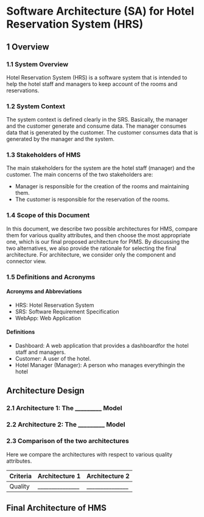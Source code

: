 # Software Architecture (SA) for Hotel Reservation System (HRS)

## 1 Overview

### 1.1 System Overview

Hotel Reservation System (HRS) is a software system that is intended to help the hotel staff and managers to keep account of the rooms and reservations.

### 1.2 System Context

The system context is defined clearly in the SRS. Basically, the manager and the customer generate and consume data. The manager consumes data that is generated by the customer. The customer consumes data that is generated by the manager and the system.

### 1.3 Stakeholders of HMS

The main stakeholders for the system are the hotel staff (manager) and the customer. The main concerns of the two stakeholders are:

- Manager is responsible for the creation of the rooms and maintaining them.
- The customer is responsible for the reservation of the rooms.

### 1.4 Scope of this Document

In this document, we describe two possible architectures for HMS, compare them for
various quality attributes, and then choose the most appropriate one, which is our final proposed architecture for PIMS. By discussing the two alternatives, we also provide the rationale for selecting the final architecture. For architecture, we consider only the component and connector view.

### 1.5 Definitions and Acronyms

#### Acronyms and Abbreviations

- HRS: Hotel Reservation System
- SRS: Software Requirement Specification
- WebApp: Web Application

#### Definitions

- Dashboard: A web application that provides a dashboardfor the hotel staff and
managers.
- Customer: A user of the hotel.
- Hotel Manager (Manager): A person who manages everythingin the hotel

## Architecture Design

### 2.1 Architecture 1: The _________ Model

### 2.2 Architecture 2: The _________ Model

### 2.3 Comparison of the two architectures

Here we compare the architectures with respect to various quality attributes.

| Criteria | Architecture 1 | Architecture 2 |
| -------- | ------------- | ------------- |
| Quality | _______________ | _______________ |

## Final Architecture of HMS
